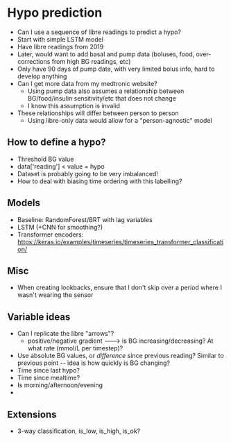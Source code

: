 # Hypo prediction
* Can I use a sequence of libre readings to predict a hypo?
* Start with simple LSTM model
* Have libre readings from 2019
* Later, would want to add basal and pump data (boluses, food, over-corrections from high BG readings, etc)
* Only have 90 days of pump data, with very limited bolus info, hard to develop anything
* Can I get more data from my medtronic website?
	* Using pump data also assumes a relationship between BG/food/insulin sensitivity/etc that does not change
	* I know this assumption is invalid
* These relationships will differ between person to person
	* Using libre-only data would allow for a "person-agnostic" model


## How to define a hypo?
* Threshold BG value
* data['reading'] < value = hypo
* Dataset is probably going to be very imbalanced!
* How to deal with biasing time ordering with this labelling?

## Models
* Baseline: RandomForest/BRT with lag variables
* LSTM (+CNN for smoothing?)
* Transformer encoders: https://keras.io/examples/timeseries/timeseries_transformer_classification/

## Misc
* When creating lookbacks, ensure that I don't skip over a period where I wasn't wearing the sensor

## Variable ideas
* Can I replicate the libre "arrows"?
	* positive/negative gradient ---> is BG increasing/decreasing? At what rate (mmol/L per timestep)?
* Use absolute BG values, or *difference* since previous reading? Similar to previous point -- idea is how quickly is BG changing?
* Time since last hypo?
* Time since mealtime?
* Is morning/afternoon/evening
* 

## Extensions
* 3-way classification, is_low, is_high, is_ok?
